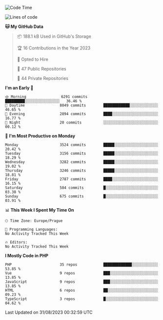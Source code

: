 <!--START_SECTION:waka-->
![Code Time](http://img.shields.io/badge/Code%20Time-1%2C583%20hrs%2058%20mins-blue)

![Lines of code](https://img.shields.io/badge/From%20Hello%20World%20I%27ve%20Written-5.6%20million%20lines%20of%20code-blue)

**🐱 My GitHub Data** 

> 📦 188.1 kB Used in GitHub's Storage 
 > 
> 🏆 16 Contributions in the Year 2023
 > 
> 💼 Opted to Hire
 > 
> 📜 47 Public Repositories 
 > 
> 🔑 44 Private Repositories 
 > 
**I'm an Early 🐤** 

```text
🌞 Morning                6291 commits        █████████░░░░░░░░░░░░░░░░   36.46 % 
🌆 Daytime                8049 commits        ████████████░░░░░░░░░░░░░   46.65 % 
🌃 Evening                2894 commits        ████░░░░░░░░░░░░░░░░░░░░░   16.77 % 
🌙 Night                  20 commits          ░░░░░░░░░░░░░░░░░░░░░░░░░   00.12 % 
```
📅 **I'm Most Productive on Monday** 

```text
Monday                   3524 commits        █████░░░░░░░░░░░░░░░░░░░░   20.42 % 
Tuesday                  3156 commits        █████░░░░░░░░░░░░░░░░░░░░   18.29 % 
Wednesday                3282 commits        █████░░░░░░░░░░░░░░░░░░░░   19.02 % 
Thursday                 3246 commits        █████░░░░░░░░░░░░░░░░░░░░   18.81 % 
Friday                   2787 commits        ████░░░░░░░░░░░░░░░░░░░░░   16.15 % 
Saturday                 584 commits         █░░░░░░░░░░░░░░░░░░░░░░░░   03.38 % 
Sunday                   675 commits         █░░░░░░░░░░░░░░░░░░░░░░░░   03.91 % 
```


📊 **This Week I Spent My Time On** 

```text
🕑︎ Time Zone: Europe/Prague

💬 Programming Languages: 
No Activity Tracked This Week

🔥 Editors: 
No Activity Tracked This Week
```

**I Mostly Code in PHP** 

```text
PHP                      35 repos            █████████████░░░░░░░░░░░░   53.85 % 
Vue                      9 repos             ███░░░░░░░░░░░░░░░░░░░░░░   13.85 % 
JavaScript               9 repos             ███░░░░░░░░░░░░░░░░░░░░░░   13.85 % 
HTML                     6 repos             ██░░░░░░░░░░░░░░░░░░░░░░░   09.23 % 
TypeScript               3 repos             █░░░░░░░░░░░░░░░░░░░░░░░░   04.62 % 
```




 Last Updated on 31/08/2023 00:32:59 UTC
<!--END_SECTION:waka-->
<!--
**AlexKratky/AlexKratky** is a ✨ _special_ ✨ repository because its `README.md` (this file) appears on your GitHub profile.

Here are some ideas to get you started:

- 🔭 I’m currently working on ...
- 🌱 I’m currently learning ...
- 👯 I’m looking to collaborate on ...
- 🤔 I’m looking for help with ...
- 💬 Ask me about ...
- 📫 How to reach me: ...
- 😄 Pronouns: ...
- ⚡ Fun fact: ...
-->
